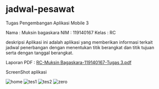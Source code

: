 # jadwal-pesawat

Tugas Pengembangan Aplikasi Mobile 3

Nama : Muksin bagaskara
NIM : 119140167
Kelas : RC

deskripsi
Aplikasi ini adalah aplikasi yang memberikan informasi terkait jadwal penerbangan dengan menentukan titik berangkat dan titik tujuan serta dengan tanggal berangkat.

Laporan PDF : [RC-Muksin Bagaskara-119140167-Tugas 3.pdf](https://github.com/mbagas/jadwal-pesawat/files/8247033/RC-Muksin.Bagaskara-119140167-Tugas.3.pdf)


ScreenShot aplikasi


![home](https://user-images.githubusercontent.com/75032646/158220210-9c4fa687-c2fa-43e5-86dd-45a613167ff7.jpeg)
![tes1](https://user-images.githubusercontent.com/75032646/158220225-f62b7fbc-c9e3-462b-ab68-d7c1cccca9b5.jpeg)
![tes2](https://user-images.githubusercontent.com/75032646/158220227-8498ecf0-83f4-4043-9ecf-e6c24bf8f944.jpeg)
![zero](https://user-images.githubusercontent.com/75032646/158220230-42c12619-8514-4574-9adc-92d8b4373128.jpeg)
